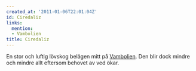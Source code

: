 ```yaml
---
created_at: '2011-01-06T22:01:04Z'
id: Ciredaliz
links:
  mention:
  - Vambolien
title: Ciredaliz
---
```


En stor och luftig lövskog belägen mitt på [Vambolien]. Den blir dock mindre och mindre allt
eftersom behovet av ved ökar.

  [Vambolien]: Vambolien